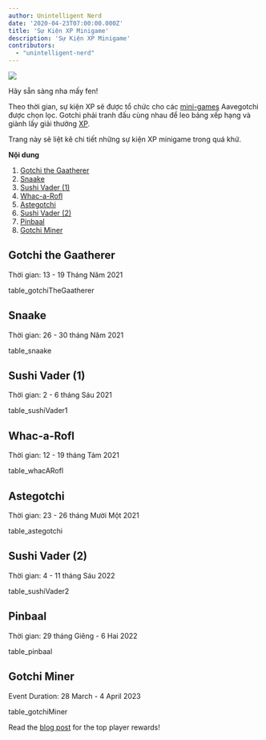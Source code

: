 ```yaml
---
author: Unintelligent Nerd
date: '2020-04-23T07:00:00.000Z'
title: 'Sự Kiện XP Minigame'
description: 'Sự Kiện XP Minigame'
contributors:
  - "unintelligent-nerd"
---
```


<div class="headerImageContainer">
<img class="headerImage" src="/minigame-xp-events/Aarcade_Machine.png">
<p class="headerImageText">Hãy sẵn sàng nha mấy fen!</p>
</div>

Theo thời gian, sự kiện XP sẽ được tổ chức cho các [mini-games](/minigames) Aavegotchi được chọn lọc. Gotchi phải tranh đấu cùng nhau để leo bảng xếp hạng và giành lấy giải thưởng [XP](/xp).

Trang này sẽ liệt kê chi tiết những sự kiện XP minigame trong quá khứ.

<div class="contentsBox">

**Nội dung**

<ol>
<li><a href=#gotchi-the-gaatherer>Gotchi the Gaatherer</a></li>
<li><a href=#snaake>Snaake</a></li>
<li><a href=#sushi-vader--1->Sushi Vader (1)</a></li>
<li><a href=#whac-a-rofl>Whac-a-Rofl</a></li>
<li><a href=#astegotchi>Astegotchi</a></li>
<li><a href=#sushi-vader--2->Sushi Vader (2)</a></li>
<li><a href=#pinbaal>Pinbaal</a></li>
<li><a href=#gotchi-miner>Gotchi Miner</a></li>
</ol>

</div>

## Gotchi the Gaatherer

Thời gian: 13 - 19 Tháng Năm 2021

table_gotchiTheGaatherer

## Snaake

Thời gian: 26 - 30 tháng Năm 2021

table_snaake

## Sushi Vader (1)

Thời gian: 2 - 6 tháng Sáu 2021

table_sushiVader1

## Whac-a-Rofl

Thời gian: 12 - 19 tháng Tám 2021

table_whacARofl

## Astegotchi

Thời gian: 23 - 26 tháng Mười Một 2021

table_astegotchi

## Sushi Vader (2)

Thời gian: 4 - 11 tháng Sáu 2022

table_sushiVader2

## Pinbaal

Thời gian: 29 tháng Giêng - 6 Hai 2022

table_pinbaal

## Gotchi Miner

Event Duration: 28 March - 4 April 2023

table_gotchiMiner

Read the [blog post](https://blog.aavegotchi.com/gotchi-miner-launches/) for the top player rewards!